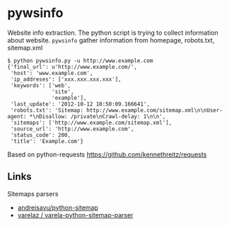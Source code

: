 pywsinfo
========

Website info extraction. The python script is trying to collect information about website. `pywsinfo` gather information from homepage, robots.txt, sitemap.xml

```
$ python pywsinfo.py -u http://www.example.com
{'final_url': u'http://www.example.com/',
 'host': 'www.example.com',
 'ip_addreses': ['xxx.xxx.xxx.xxx'],
 'keywords': ['web',
              'site',
              'example'],
 'last_update': '2012-10-12 10:50:09.166641',
 'robots.txt': 'Sitemap: http://www.example.com/sitemap.xml\n\nUser-agent: *\nDisallow: /private\nCrawl-delay: 1\n\n',
 'sitemaps': ['http://www.example.com/sitemap.xml'],
 'source_url': 'http://www.example.com',
 'status_code': 200,
 'title': 'Example.com'}
```

Based on python-requests https://github.com/kennethreitz/requests

## Links

Sitemaps parsers

- [andreisavu/python-sitemap](https://github.com/andreisavu/python-sitemap)
- [varelaz / varela-python-sitemap-parser](https://github.com/varelaz/varela-python-sitemap-parser)
